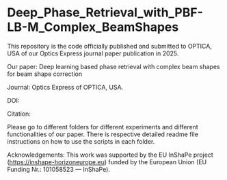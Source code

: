 # Deep_Phase_Retrieval_with_PBF-LB-M_Complex_BeamShapes
This repository is the code officially published and submitted to OPTICA, USA of our Optics Express journal paper publication in 2025.

Our paper: Deep learning based phase retrieval with complex beam shapes for beam shape correction

Journal: Optics Express of OPTICA, USA.

DOI:

Citation:


Please go to different folders for different experiments and different functionalities of our paper. There is respective detailed readme file instructions on how to use the scripts in each folder.


Acknowledgements:
This work was supported by the EU InShaPe project (https://inshape-horizoneurope.eu) funded by the European Union (EU Funding Nr.: 101058523 — InShaPe).
